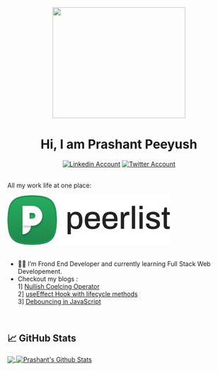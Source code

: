 <div align="center">
<img src="https://res.cloudinary.com/doohtm4bs/image/upload/v1661883860/undraw_Firmware_re_fgdy-removebg-preview_jomlsd.jpg" width="300" height="250"/>
<br>

# Hi, I am Prashant Peeyush
  </div>
  <div align=center>
  <a href="https://www.linkedin.com/in/prashant-peeyush-9369bb19a/"><img src="https://cdn.worldvectorlogo.com/logos/linkedin-icon-2.svg" title="Linkedin" alt="Linkedin Account" width="30"/></a>
  <a href="https://twitter.com/PrashantPeeyush"><img src="https://cdn.worldvectorlogo.com/logos/twitter-6.svg" title="Twitter" alt="Twitter Account" width="40"/></a>
  <br><br>
</div>
  <p>All my work life at one place:<p>
  <a href="https://peerlist.io/rutvikumak"><img src="https://github.com/Siddhant-K-code/Siddhant-K-code/raw/master/PL%20Logo%20-%20Primary.svg"></a>
  <br>
 <br>
  
  
* 👨‍💻 I’m Frond End Developer and currently learning Full Stack Web Developement.
* Checkout my blogs :<br>
  1] <a href="https://prashant3003.hashnode.dev/nullish-coalescing-operator-a-gift-to-modern-developers" target="_blank"> Nullish Coelcing Operator </a> <br>
  2] <a href="https://prashant3003.hashnode.dev/useeffect-hook-with-lifecycle-methods" target="_blank"> useEffect Hook with lifecycle methods </a><br>
  3] <a href="https://prashant3003.hashnode.dev/debouncing-in-javascript" target="_blank"> Debouncing in JavaScript </a>
  
<br>

## &#x1f4c8; GitHub Stats

 <div>
<a href="https://github.com/PeeyushPrashant/PeeyushPrashant">
  <img align="center" src="https://github-readme-stats.vercel.app/api/top-langs/?username=PeeyushPrashant&title_color=ffffff&text_color=c9cacc&icon_color=2bbc8a&bg_color=1d1f21&langs_count=3" />
</a>
<a href="https://github.com/PeeyushPrashant/PeeyushPrashant">
  <img align="center" src="https://github-readme-stats.vercel.app/api?username=PeeyushPrashant&show_icons=true&line_height=27&count_private=true&title_color=ffffff&text_color=c9cacc&icon_color=2bbc8a&bg_color=1d1f21" alt="Prashant's Github Stats" />
</a>
</div>
<br>
